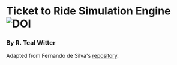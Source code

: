 # Ticket to Ride Simulation Engine ![DOI](https://zenodo.org/badge/215415182.svg)
### By R. Teal Witter



Adapted from Fernando de Silva's [repository](https://github.com/fernandomsilva/Ticket-to-Ride-Engine/).


